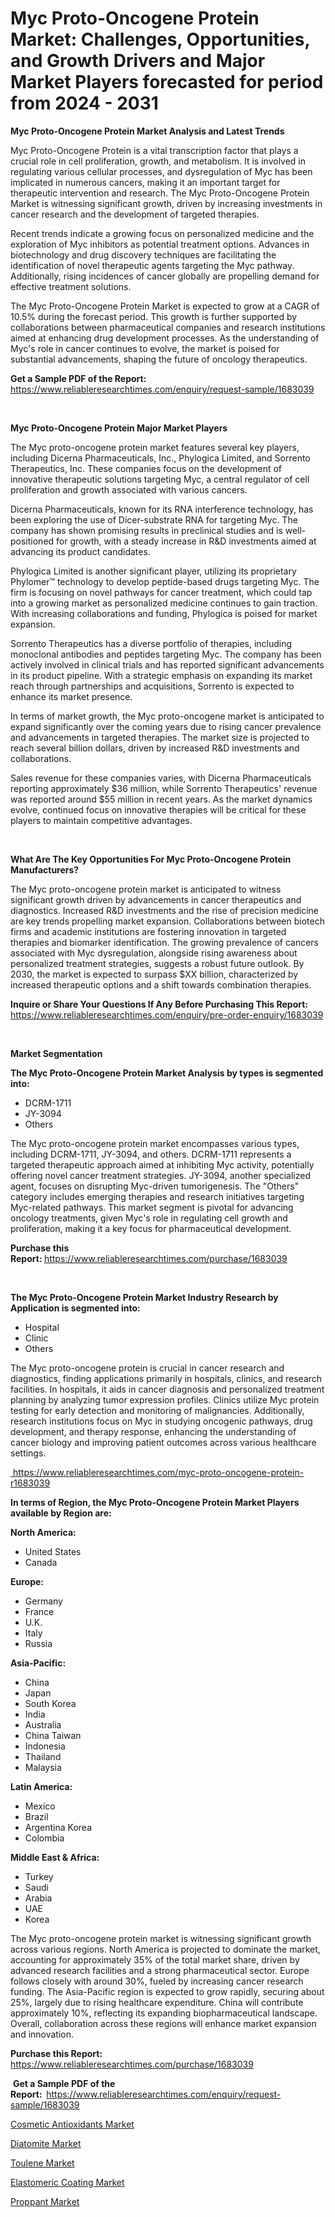 <p><h1>Myc Proto-Oncogene Protein Market: Challenges, Opportunities, and Growth Drivers and Major Market Players forecasted for period from 2024 - 2031</h1></p><p><strong>Myc Proto-Oncogene Protein Market Analysis and Latest Trends</strong></p>
<p><p>Myc Proto-Oncogene Protein is a vital transcription factor that plays a crucial role in cell proliferation, growth, and metabolism. It is involved in regulating various cellular processes, and dysregulation of Myc has been implicated in numerous cancers, making it an important target for therapeutic intervention and research. The Myc Proto-Oncogene Protein Market is witnessing significant growth, driven by increasing investments in cancer research and the development of targeted therapies. </p><p>Recent trends indicate a growing focus on personalized medicine and the exploration of Myc inhibitors as potential treatment options. Advances in biotechnology and drug discovery techniques are facilitating the identification of novel therapeutic agents targeting the Myc pathway. Additionally, rising incidences of cancer globally are propelling demand for effective treatment solutions. </p><p>The Myc Proto-Oncogene Protein Market is expected to grow at a CAGR of 10.5% during the forecast period. This growth is further supported by collaborations between pharmaceutical companies and research institutions aimed at enhancing drug development processes. As the understanding of Myc's role in cancer continues to evolve, the market is poised for substantial advancements, shaping the future of oncology therapeutics.</p></p>
<p><strong>Get a Sample PDF of the Report:&nbsp;</strong> <a href="https://www.reliableresearchtimes.com/enquiry/request-sample/1683039?utm_campaign=1598&utm_medium=2&utm_source=Github&utm_content=ia&utm_term=15102024&utm_id=myc-proto-oncogene-protein">https://www.reliableresearchtimes.com/enquiry/request-sample/1683039</a></p>
<p>&nbsp;</p>
<p><strong>Myc Proto-Oncogene Protein Major Market Players</strong></p>
<p><p>The Myc proto-oncogene protein market features several key players, including Dicerna Pharmaceuticals, Inc., Phylogica Limited, and Sorrento Therapeutics, Inc. These companies focus on the development of innovative therapeutic solutions targeting Myc, a central regulator of cell proliferation and growth associated with various cancers.</p><p>Dicerna Pharmaceuticals, known for its RNA interference technology, has been exploring the use of Dicer-substrate RNA for targeting Myc. The company has shown promising results in preclinical studies and is well-positioned for growth, with a steady increase in R&D investments aimed at advancing its product candidates.</p><p>Phylogica Limited is another significant player, utilizing its proprietary Phylomer™ technology to develop peptide-based drugs targeting Myc. The firm is focusing on novel pathways for cancer treatment, which could tap into a growing market as personalized medicine continues to gain traction. With increasing collaborations and funding, Phylogica is poised for market expansion.</p><p>Sorrento Therapeutics has a diverse portfolio of therapies, including monoclonal antibodies and peptides targeting Myc. The company has been actively involved in clinical trials and has reported significant advancements in its product pipeline. With a strategic emphasis on expanding its market reach through partnerships and acquisitions, Sorrento is expected to enhance its market presence.</p><p>In terms of market growth, the Myc proto-oncogene market is anticipated to expand significantly over the coming years due to rising cancer prevalence and advancements in targeted therapies. The market size is projected to reach several billion dollars, driven by increased R&D investments and collaborations.</p><p>Sales revenue for these companies varies, with Dicerna Pharmaceuticals reporting approximately $36 million, while Sorrento Therapeutics' revenue was reported around $55 million in recent years. As the market dynamics evolve, continued focus on innovative therapies will be critical for these players to maintain competitive advantages.</p></p>
<p>&nbsp;</p>
<p><strong>What Are The Key Opportunities For Myc Proto-Oncogene Protein Manufacturers?</strong></p>
<p><p>The Myc proto-oncogene protein market is anticipated to witness significant growth driven by advancements in cancer therapeutics and diagnostics. Increased R&D investments and the rise of precision medicine are key trends propelling market expansion. Collaborations between biotech firms and academic institutions are fostering innovation in targeted therapies and biomarker identification. The growing prevalence of cancers associated with Myc dysregulation, alongside rising awareness about personalized treatment strategies, suggests a robust future outlook. By 2030, the market is expected to surpass $XX billion, characterized by increased therapeutic options and a shift towards combination therapies.</p></p>
<p><strong>Inquire or Share Your Questions If Any Before Purchasing This Report:</strong> <a href="https://www.reliableresearchtimes.com/enquiry/pre-order-enquiry/1683039?utm_campaign=1598&utm_medium=2&utm_source=Github&utm_content=ia&utm_term=15102024&utm_id=myc-proto-oncogene-protein">https://www.reliableresearchtimes.com/enquiry/pre-order-enquiry/1683039</a></p>
<p>&nbsp;</p>
<p><strong>Market Segmentation</strong></p>
<p><strong>The Myc Proto-Oncogene Protein Market Analysis by types is segmented into:</strong></p>
<p><ul><li>DCRM-1711</li><li>JY-3094</li><li>Others</li></ul></p>
<p><p>The Myc proto-oncogene protein market encompasses various types, including DCRM-1711, JY-3094, and others. DCRM-1711 represents a targeted therapeutic approach aimed at inhibiting Myc activity, potentially offering novel cancer treatment strategies. JY-3094, another specialized agent, focuses on disrupting Myc-driven tumorigenesis. The "Others" category includes emerging therapies and research initiatives targeting Myc-related pathways. This market segment is pivotal for advancing oncology treatments, given Myc's role in regulating cell growth and proliferation, making it a key focus for pharmaceutical development.</p></p>
<p><strong>Purchase this Report:&nbsp;</strong><a href="https://www.reliableresearchtimes.com/purchase/1683039?utm_campaign=1598&utm_medium=2&utm_source=Github&utm_content=ia&utm_term=15102024&utm_id=myc-proto-oncogene-protein">https://www.reliableresearchtimes.com/purchase/1683039</a></p>
<p>&nbsp;</p>
<p><strong>The Myc Proto-Oncogene Protein Market Industry Research by Application is segmented into:</strong></p>
<p><ul><li>Hospital</li><li>Clinic</li><li>Others</li></ul></p>
<p><p>The Myc proto-oncogene protein is crucial in cancer research and diagnostics, finding applications primarily in hospitals, clinics, and research facilities. In hospitals, it aids in cancer diagnosis and personalized treatment planning by analyzing tumor expression profiles. Clinics utilize Myc protein testing for early detection and monitoring of malignancies. Additionally, research institutions focus on Myc in studying oncogenic pathways, drug development, and therapy response, enhancing the understanding of cancer biology and improving patient outcomes across various healthcare settings.</p></p>
<p><a href="https://www.reliableresearchtimes.com/myc-proto-oncogene-protein-r1683039?utm_campaign=1598&utm_medium=2&utm_source=Github&utm_content=ia&utm_term=15102024&utm_id=myc-proto-oncogene-protein">&nbsp;https://www.reliableresearchtimes.com/myc-proto-oncogene-protein-r1683039</a></p>
<p><strong>In terms of Region, the Myc Proto-Oncogene Protein Market Players available by Region are:</strong></p>
<p>
    <p> <strong> North America: </strong>
        <ul>
            <li>United States</li>
            <li>Canada</li>
        </ul>
        </p> 
    <p> <strong> Europe: </strong>
        <ul>
            <li>Germany</li>
            <li>France</li>
            <li>U.K.</li>
            <li>Italy</li>
            <li>Russia</li>
        </ul>
        </p> 
    <p> <strong> Asia-Pacific: </strong>
        <ul>
            <li>China</li>
            <li>Japan</li>
            <li>South Korea</li>
            <li>India</li>
            <li>Australia</li>
            <li>China Taiwan</li>
            <li>Indonesia</li>
            <li>Thailand</li>
            <li>Malaysia</li>
        </ul>
        </p> 
    <p> <strong> Latin America: </strong>
        <ul>
            <li>Mexico</li>
            <li>Brazil</li>
            <li>Argentina Korea</li>
            <li>Colombia</li>
        </ul>
        </p> 
    <p> <strong> Middle East & Africa: </strong>
        <ul>
            <li>Turkey</li>
            <li>Saudi</li>
            <li>Arabia</li>
            <li>UAE</li>
            <li>Korea</li>
        </ul>
    </p>
    </p>
<p><p>The Myc proto-oncogene protein market is witnessing significant growth across various regions. North America is projected to dominate the market, accounting for approximately 35% of the total market share, driven by advanced research facilities and a strong pharmaceutical sector. Europe follows closely with around 30%, fueled by increasing cancer research funding. The Asia-Pacific region is expected to grow rapidly, securing about 25%, largely due to rising healthcare expenditure. China will contribute approximately 10%, reflecting its expanding biopharmaceutical landscape. Overall, collaboration across these regions will enhance market expansion and innovation.</p></p>
<p><strong>Purchase this Report: </strong><a href="https://www.reliableresearchtimes.com/purchase/1683039?utm_campaign=1598&utm_medium=2&utm_source=Github&utm_content=ia&utm_term=15102024&utm_id=myc-proto-oncogene-protein">https://www.reliableresearchtimes.com/purchase/1683039</a></p>
<p>&nbsp;<strong>Get a Sample PDF of the Report:&nbsp;&nbsp;</strong><a href="https://www.reliableresearchtimes.com/enquiry/request-sample/1683039?utm_campaign=1598&utm_medium=2&utm_source=Github&utm_content=ia&utm_term=15102024&utm_id=myc-proto-oncogene-protein">https://www.reliableresearchtimes.com/enquiry/request-sample/1683039</a></p>
<p><strong></strong></p>
<p><p><a href="https://www.linkedin.com/pulse/insights-cosmetic-antioxidants-industry-market-financial-status-6xsrc?utm_campaign=1598&utm_medium=2&utm_source=Github&utm_content=ia&utm_term=15102024&utm_id=myc-proto-oncogene-protein">Cosmetic Antioxidants Market</a></p><p><a href="https://www.linkedin.com/pulse/diatomite-market-industry-trends-forecast-period-from-2024-2031-lkx2c?utm_campaign=1598&utm_medium=2&utm_source=Github&utm_content=ia&utm_term=15102024&utm_id=myc-proto-oncogene-protein">Diatomite Market</a></p><p><a href="https://www.linkedin.com/pulse/toulene-landscape-product-spectrum-market-trajectories-yhe8c?utm_campaign=1598&utm_medium=2&utm_source=Github&utm_content=ia&utm_term=15102024&utm_id=myc-proto-oncogene-protein">Toulene Market</a></p><p><a href="https://www.linkedin.com/pulse/global-elastomeric-coating-industry-research-report-competitive-gtw5c?utm_campaign=1598&utm_medium=2&utm_source=Github&utm_content=ia&utm_term=15102024&utm_id=myc-proto-oncogene-protein">Elastomeric Coating Market</a></p><p><a href="https://www.linkedin.com/pulse/proppant-value-chain-analysis-from-raw-materials-end-user-drwle?utm_campaign=1598&utm_medium=2&utm_source=Github&utm_content=ia&utm_term=15102024&utm_id=myc-proto-oncogene-protein">Proppant Market</a></p></p>